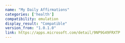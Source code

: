 ```yaml
---
name: "My Daily Affirmations"
categories: ['health']
compatibility: emulation
display_result: "Compatible"
version_from: "1.0.1.0"
link: https://apps.microsoft.com/detail/9NP9G49FRXTP
---
```

